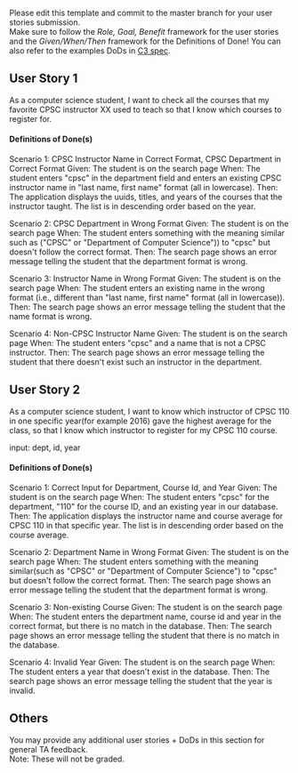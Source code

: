 Please edit this template and commit to the master branch for your user stories submission.   
Make sure to follow the *Role, Goal, Benefit* framework for the user stories and the *Given/When/Then* framework for the Definitions of Done! You can also refer to the examples DoDs in [C3 spec](https://sites.google.com/view/ubc-cpsc310-21w2-intro-to-se/project/checkpoint-3).

## User Story 1
As a computer science student, I want to check all the courses that my favorite CPSC instructor XX used to teach so that I know which courses to register for. 


#### Definitions of Done(s)
Scenario 1: CPSC Instructor Name in Correct Format, CPSC Department in Correct Format 
Given: The student is on the search page
When: The student enters "cpsc" in the department field and enters an existing CPSC instructor name in "last name, first name" format (all in lowercase).
Then: The application displays the uuids, titles, and years of the courses that the instructor taught. The list is in descending order based on the year.

Scenario 2: CPSC Department in Wrong Format
Given: The student is on the search page
When: The student enters something with the meaning similar such as ("CPSC" or "Department of Computer Science")) to "cpsc" but doesn't follow the correct format.
Then: The search page shows an error message telling the student that the department format is wrong.

Scenario 3: Instructor Name in Wrong Format
Given: The student is on the search page
When: The student enters an existing name in the wrong format (i.e., different than "last name, first name" format (all in lowercase)).
Then: The search page shows an error message telling the student that the name format is wrong.

Scenario 4: Non-CPSC Instructor Name
Given: The student is on the search page
When: The student enters "cpsc" and a name that is not a CPSC instructor.
Then: The search page shows an error message telling the student that there doesn't exist such an instructor in the department.

## User Story 2
As a computer science student, I want to know which instructor of CPSC 110 in one specific year(for example 2016) gave the highest average for the class, so that I know which instructor to register for my CPSC 110 course.

input: dept, id, year
#### Definitions of Done(s)
Scenario 1: Correct Input for Department, Course Id, and Year
Given: The student is on the search page
When: The student enters "cpsc" for the department, "110" for the course ID, and an existing year in our database.
Then: The application displays the instructor name and course average for CPSC 110 in that specific year. The list is in descending order based on the course average.

Scenario 2: Department Name in Wrong Format
Given: The student is on the search page
When: The student enters something with the meaning similar(such as "CPSC" or "Department of Computer Science") to "cpsc" but doesn't follow the correct format.
Then: The search page shows an error message telling the student that the department format is wrong.

Scenario 3: Non-existing Course
Given: The student is on the search page
When: The student enters the department name, course id and year in the correct format, but there is no match in the database.
Then: The search page shows an error message telling the student that there is no match in the database.

Scenario 4: Invalid Year
Given: The student is on the search page
When: The student enters a year that doesn't exist in the database.
Then: The search page shows an error message telling the student that the year is invalid.

## Others
You may provide any additional user stories + DoDs in this section for general TA feedback.  
Note: These will not be graded.
